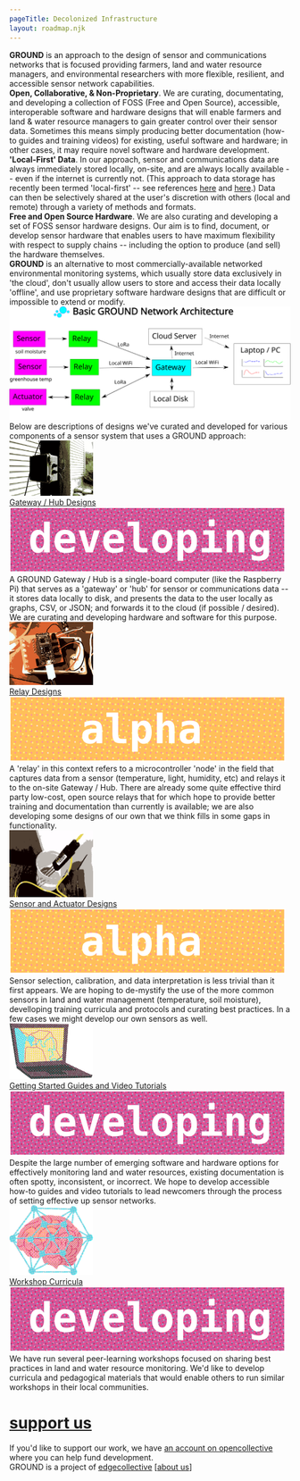 ```yaml
---
pageTitle: Decolonized Infrastructure 
layout: roadmap.njk
---
```

  <div id="content">
    <div class="section">
     <b>GROUND</b> is an approach to the design of sensor and communications networks that is focused providing farmers, land and water resource managers, and environmental researchers with more flexible, resilient, and accessible sensor network capabilities.
    </div>
    <div class="section">
     <b>Open, Collaborative, & Non-Proprietary</b>. We are curating, documentating, and developing a collection of FOSS (Free and Open Source), accessible, interoperable software and hardware designs that will enable farmers and land & water resource managers to gain greater control over their sensor data.  Sometimes this means simply producing better documentation (how-to guides and training videos) for existing, useful software and hardware; in other cases, it may require novel software and hardware development.
    </div>
    <div class="section">
     <b>'Local-First' Data</b>. In our approach, sensor and communications data are always immediately stored locally, on-site, and are always locally available -- even if the internet is currently not. (This approach to data storage has recently been termed 'local-first' -- see references <a href="https://www.inkandswitch.com/local-first.html">here</a> and <a href="https://www.digital-democracy.org/blog/localfirst/">here</a>.) Data can then be selectively shared at the user's discretion with others (local and remote) through a variety of methods and formats.
    </div>
    <div class="section">
     <b>Free and Open Source Hardware</b>. We are also curating and developing a set of FOSS sensor hardware designs.  Our aim is to find, document, or develop sensor hardware that enables users to have maximum flexibility with respect to supply chains -- including the option to produce (and sell) the hardware themselves.
    </div>
     <div class="section">
     <b>GROUND</b> is an alternative to most commercially-available networked environmental monitoring systems, which usually store data exclusively in  'the cloud', don't usually allow users to store and access their data locally 'offline', and use proprietary software hardware designs that are difficult or impossible to extend or modify. 
    </div>
    <div id="content">
    <div id="header">
      <img class="logo" src="/img/roadmap/modules.svg" alt="peermaps">
    </div>
    <!--
    <h1><a name="GROUND Components" href="https://peermaps.org/#support-us">GROUND Components</a></h1>-->
    <div class="section">
      Below are descriptions of designs we've curated and developed for various components of a sensor system that uses a GROUND approach:
    </div>
       <div class="project">
      <div class="logo">
        <a href="ttps://edgecollective.io"><img src="/img/roadmap/baseStation_c.gif" width="150px" style="padding-top: &gt;20px"></a>
      </div>
      <div class="desc">
        <div class="row">
          <div class="title">
            <a href="ttps://edgecollective.io">Gateway / Hub Designs</a>
          </div>
           <div class="status"><img src="/img/roadmap/developing.svg" alt="in development" title="in development"></div>
        </div>
        A GROUND Gateway / Hub is a single-board computer (like the Raspberry Pi) that serves as a 'gateway' or 'hub' for sensor or communications data -- it stores data locally to disk, and presents the data to the user locally as graphs, CSV, or JSON; and forwards it to the cloud (if possible / desired).  We are curating and developing hardware and software for this purpose. 
      </div>
    </div>
    <div class="project">
      <div class="logo">
      <a href="ttps://edgecollective.io"><img src="/img/roadmap/feather_milled_c.gif" width="150px"></a>
      </div>
      <div class="desc">
        <div class="row">
          <div class="title">
            <a href="ttps://edgecollective.io">Relay Designs</a>
          </div>
          <div class="status"><img src="/img/roadmap/alpha.svg" alt="alpha release" title="alpha release"></div>
        </div>
        A 'relay' in this context refers to a microcontroller 'node' in the field that captures data from a sensor (temperature, light, humidity, etc) and relays it to the on-site Gateway / Hub.  There are already some quite effective third party low-cost, open source relays that for which hope to provide better training and documentation than currently is available; we are also developing some designs of our own that we think fills in some gaps in functionality.
      </div>
    </div>
    <div class="project">
      <div class="logo">
      <a href="ttps://edgecollective.io"><img src="/img/roadmap/moisture_c.gif" width="150px"></a>
      </div>
      <div class="desc">
        <div class="row">
          <div class="title">
            <a href="https://edgecollective.io">Sensor and Actuator Designs</a>
          </div>
          <div class="status"><img src="/img/roadmap/alpha.svg" alt="alpha release" title="alpha release"></div>
        </div>
        Sensor selection, calibration, and data interpretation is less trivial than it first appears.  We are hoping to de-mystify the use of the more common sensors in land and water management (temperature, soil moisture), develloping training curricula and protocols and curating best practices. In a few cases we might develop our own sensors as well. 
      </div>
    </div>
    <div class="project">
      <div class="logo">
        <a href="https://edgecollective.io"><img src="/img/roadmap/laptop.svg" width="150px"></a>
      </div>
      <div class="desc">
        <div class="row">
          <div class="title">
            <a href="https://edgecollective.io">Getting Started Guides and Video Tutorials</a>
          </div>
          <div class="status"><img src="/img/roadmap/developing.svg" alt="in development" title="in development"></div>
        </div>
       Despite the large number of emerging software and hardware options for effectively monitoring land and water resources, existing documentation is often spotty, inconsistent, or incorrect.  We hope to develop accessible how-to guides and video tutorials to lead newcomers through the process of setting effective up sensor networks.  
      </div>
    </div>
    <div class="project">
      <div class="logo">
        <a href="https://edgecollective.io"><img src="/img/roadmap/swarmhead.svg" width="150px"></a>
      </div>
      <div class="desc">
        <div class="row">
          <div class="title">
            <a href="https://edgecollective.io">Workshop Curricula</a>
          </div>
          <div class="status"><img src="/img/roadmap/developing.svg" alt="in development" title="in development"></div>
        </div>
        We have run several peer-learning workshops focused on sharing best practices in land and water resource monitoring.  We'd like to develop curricula and pedagogical materials that would enable others to run similar workshops in their local communities.
      </div>
    </div>
    <h1><a name="support-us" href="http://opencollective.com/edgecollective">support us</a></h1>
    <div class="section">
      If you'd like to support our work, we have
      <a href="http://opencollective.com/edgecollective">an account on opencollective</a>
      where you can help fund development.
    </div>
  </div>
  <div id="footer">
    <div>
      GROUND is a project of <a href="https://edgecollective.io">edgecollective</a>
      <span class="about">[<a href="https://edgecollective.io/#about">about us</a>]
    </span></div>
    <div>
    </div>
  </div>

